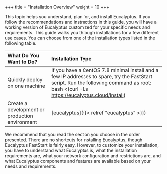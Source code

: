 +++
title = "Installation Overview"
weight = 10
+++

This topic helps you understand, plan for, and install Eucalyptus. If you follow the recommendations and instructions in this guide, you will have a working version of Eucalyptus customized for your specific needs and requirements. This guide walks you through installations for a few different use cases. You can choose from one of the installation types listed in the following table.

| What Do You Want to Do? | Installation Type | 
|  :---- |  :---- | 
| Quickly deploy on one machine | If you have a CentOS 7.8 minimal install and a few IP addresses to spare, try the FastStart script. Run the following command as root: bash <(curl -Ls https://eucalyptus.cloud/install) | 
| Create a development or production environment | [eucalyptus]({{< relref "eucalyptus" >}}) | 

We recommend that you read the section you choose in the order presented. There are no shortcuts for installing Eucalyptus, though Eucalyptus FastStart is fairly easy. However, to customize your installation, you have to understand what Eucalyptus is, what the installation requirements are, what your network configuration and restrictions are, and what Eucalyptus components and features are available based on your needs and requirements.

